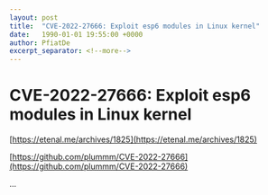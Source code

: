 ```yaml
---
layout: post
title:  "CVE-2022-27666: Exploit esp6 modules in Linux kernel"
date:   1990-01-01 19:55:00 +0000
author: PfiatDe
excerpt_separator: <!--more-->
---
```


# CVE-2022-27666: Exploit esp6 modules in Linux kernel

[https://etenal.me/archives/1825](https://etenal.me/archives/1825)

[https://github.com/plummm/CVE-2022-27666](https://github.com/plummm/CVE-2022-27666)

...
<!--more-->
